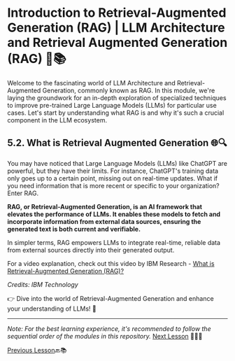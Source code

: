 # Introduction to Retrieval-Augmented Generation (RAG) | LLM Architecture and Retrieval Augmented Generation (RAG) 🚀📚

Welcome to the fascinating world of LLM Architecture and Retrieval-Augmented Generation, commonly known as RAG. In this module, we're laying the groundwork for an in-depth exploration of specialized techniques to improve pre-trained Large Language Models (LLMs) for particular use cases. Let's start by understanding what RAG is and why it's such a crucial component in the LLM ecosystem.

## 5.2. What is Retrieval Augmented Generation 🌐🔍

You may have noticed that Large Language Models (LLMs) like ChatGPT are powerful, but they have their limits. For instance, ChatGPT's training data only goes up to a certain point, missing out on real-time updates. What if you need information that is more recent or specific to your organization? Enter RAG.

**RAG, or Retrieval-Augmented Generation, is an AI framework that elevates the performance of LLMs. It enables these models to fetch and incorporate information from external data sources, ensuring the generated text is both current and verifiable.**

In simpler terms, RAG empowers LLMs to integrate real-time, reliable data from external sources directly into their generated output.

For a video explanation, check out this video by IBM Research - [What is Retrieval-Augmented Generation (RAG)?](https://youtu.be/T-D1OfcDW1M)

*Credits: IBM Technology*

👉 Dive into the world of Retrieval-Augmented Generation and enhance your understanding of LLMs! 🚀

---

*Note: For the best learning experience, it's recommended to follow the sequential order of the modules in this repository.*
[Next Lesson](https://github.com/gtech-mulearn/Pathway-AI-Bootcamp/blob/main/LLM%20Architecture%20and%20RAG%20Part-2.md) 📖👣🔜

[Previous Lesson](https://github.com/gtech-mulearn/Pathway-AI-Bootcamp/blob/main/Task-4.md)🔙📚
